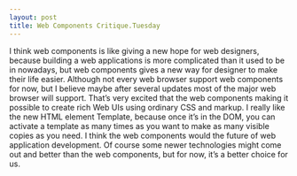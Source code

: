 ```yaml
---
layout: post
title: Web Components Critique.Tuesday
---
```


I think web components is like giving a new hope for web designers, because building a web applications is more complicated than it used to be in nowadays, but web components gives a new way for designer to make their life easier. Although not every web browser support web components for now, but I believe maybe after several updates most of the major web browser will support. That’s very excited that the web components making it possible to create rich Web UIs using ordinary CSS and markup. I really like the new HTML element Template, because once it’s in the DOM, you can activate a template as many times as you want to make as many visible copies as you need. I think the web components would the future of web application development. Of course some newer technologies might come out and better than the web components, but for now, it’s a better choice for us.
